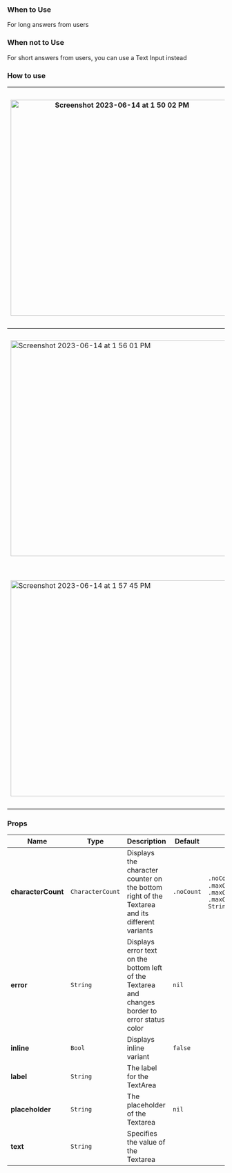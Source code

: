 ### When to Use
For long answers from users

### When not to Use
For short answers from users, you can use a Text Input instead

### How to use
| <img width="500" alt="Screenshot 2023-06-14 at 1 50 02 PM" src="https://github.com/powerhome/playbook/assets/73671109/42084be1-84f1-4195-8257-a1cc09bec056"> | <img width="550" alt="2023-06-14 at 2 28 18 PM" src="https://github.com/powerhome/playbook/assets/73671109/0a044a93-2661-4acb-a977-a968a9a9355c"> |
| ----------------- | ---------------------- |
| <img width="500" alt="Screenshot 2023-06-14 at 1 56 01 PM" src="https://github.com/powerhome/playbook/assets/73671109/3db63263-ee41-437c-9440-c33191620994"> | <img width="550" alt="Screenshot 2023-06-14 at 1 54 05 PM" src="https://github.com/powerhome/playbook/assets/73671109/d4eb3d2b-7d36-45e9-880b-0996c087efa2"> |
| <img width="500" alt="Screenshot 2023-06-14 at 1 57 45 PM" src="https://github.com/powerhome/playbook/assets/73671109/950f5704-d2ed-43c4-8081-baa372c53d56"> | <img width="550" alt="Screenshot 2023-06-14 at 1 54 15 PM" src="https://github.com/powerhome/playbook/assets/73671109/150db1ed-0971-4dff-be7f-1a809c0f6ad7"> |

### Props
| **Name** | Type | Description | Default | Values |
| --- | ----------- | --------- | --------- | --------- |
| **characterCount** | `CharacterCount` | Displays the character counter on the bottom right of the Textarea and its different variants | `.noCount` | `.noCount` `.count` `.maxCharacterCount(Int)` `.maxCharacterCountBlock(Int)` `.maxCharacterCountError(Int, String)`
| **error** | `String` | Displays error text on the bottom left of the Textarea and changes border to error status color | `nil` | |
| **inline** | `Bool` | Displays inline variant | `false` | |
| **label** | `String` | The label for the TextArea | | |
| **placeholder** | `String` | The placeholder of the Textarea | `nil` | |
| **text** | `String` | Specifies the value of the Textarea | | |